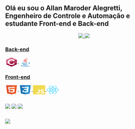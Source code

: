 ## Olá eu sou o Allan Maroder Alegretti, <br> Engenheiro de Controle e Automação e estudante Front-end e Back-end

 <div align="center">
  <a href="https://github.com/allanmalegretti">
  <img height="180em" src="https://github-readme-stats.vercel.app/api?username=allanmalegretti&show_icons=true&theme=dark&include_all_commits=true&count_private=true"/>
  <img height="180em" src="https://github-readme-stats.vercel.app/api/top-langs/?username=allanmalegretti&layout=compact&langs_count=7&theme=dark"/>
</div>
 
 <div>
  <a href="https://github.com/allanmalegretti">
 <h3> Back-end </h3>

 <img align="center" alt="Cplusplus" height="30" width="40" src="https://raw.githubusercontent.com/devicons/devicon/master/icons/cplusplus/cplusplus-original.svg">
 <img align="center" alt="Java" height="30" width="40" src="https://raw.githubusercontent.com/devicons/devicon/master/icons/java/java-original.svg">
 
 <h3> Front-end </h3>

 <img align="center" alt="HTML" height="30" width="40" src="https://raw.githubusercontent.com/devicons/devicon/master/icons/html5/html5-original.svg">
 <img align="center" alt="CSS" height="30" width="40" src="https://raw.githubusercontent.com/devicons/devicon/master/icons/css3/css3-original.svg">  
 <img align="center" alt="JS" height="30" width="40" src="https://raw.githubusercontent.com/devicons/devicon/master/icons/javascript/javascript-plain.svg">  
 <img align="center" alt="React" height="30" width="40" src="https://raw.githubusercontent.com/devicons/devicon/master/icons/react/react-original.svg"> 
   </div>
   
##
 
<div>
   <a href="https://instagram.com/allanalegretti" target="_blank"><img src="https://img.shields.io/badge/-Instagram-%23E4405F?style=for-the-badge&logo=instagram&logoColor=white" target="_blank"></a>
   <a href = "mailto:allanalegretti@gmail.com"><img src="https://img.shields.io/badge/-Gmail-%23333?style=for-the-badge&logo=gmail&logoColor=white" target="_blank"></a>
  <a href="https://www.linkedin.com/in/allan-alegretti/" target="_blank"><img src="https://img.shields.io/badge/-LinkedIn-%230077B5?style=for-the-badge&logo=linkedin&logoColor=white" target="_blank"></a> 
</div>
  
##
 
<div>
   <a href="https://instagram.com/smartcafofo" target="_blank"><img src="https://img.shields.io/badge/-Instagram-%23E4405F?style=for-the-badge&logo=instagram&logoColor=white" target="_blank"></a>
</div>
